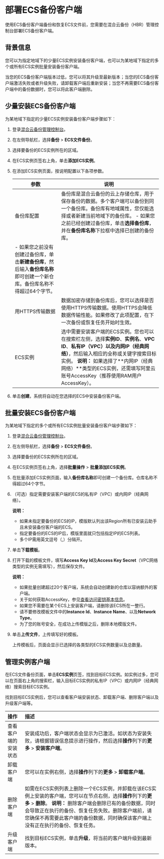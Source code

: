 # 部署ECS备份客户端

使用ECS备份客户端备份和恢复ECS文件前，您需要在混合云备份（HBR）管理控制台部署ECS备份客户端。

## 背景信息

您可以为指定地域下的少量ECS实例安装备份客户端，也可以为某地域下指定的多个或所有ECS实例批量安装备份客户端。

当您的ECS备份客户端版本过低，您可以将其升级至最新版本；当您的ECS备份客户端激活失败或者升级失败，请卸载客户端后重新安装；当您不再需要ECS备份客户端中的备份数据时，您可以将此客户端删除。

## 少量安装ECS备份客户端

为某地域下指定的少量ECS实例安装备份客户端步骤如下：

1.  登录[混合云备份管理控制台](https://hbr.console.aliyun.com)。

2.  在左侧导航栏，选择**备份** \> **ECS文件备份**。

3.  选择要备份的ECS实例所在的区域。

4.  在ECS实例页签右上角，单击**添加ECS实例**。

5.  在添加ECS实例页面，按说明配置以下各项参数。

    |参数|说明|
    |--|--|
    |备份库配置|备份库是混合云备份的云上存储仓库，用于保存备份的数据。多个客户端可以备份到同一个备份库。备份库有地域属性，您仅能选择或者新建当前地域下的备份库。     -   如果您之前已经创建过备份库，单击**选择备份库**，并在**备份库名称**下拉框中选择已创建的备份库。
    -   如果您之前没有创建过备份库，单击**新建备份库**，然后输入**备份库名称**即可创建一个新仓库。备份库名称不得超过64个字节。 |
    |用HTTPS传输数据|数据加密存储到备份库后，您可以选择是否使用HTTPS传输数据。使用HTTPS会降低数据传输性能。如果修改了此项配置，在下一次备份或恢复任务开始时生效。|
    |ECS实例|选中需要安装客户端的ECS实例。您也可以在搜索栏左侧，选择**实例ID**、**实例名**、**VPC ID**、**私有IP（VPC）**以及**内网IP（经典网络）**，然后输入相应的全称或关键字搜索目标实例。 **说明：** 如果选择了**内网IP（经典网络）**类型的ECS实例，还需填写阿里云账号AccessKey（推荐使用RAM用户AccessKey）。 |

6.  单击**创建**，系统将自动在您选择的ECS中安装备份客户端。


## 批量安装ECS备份客户端

为某地域下指定的多个或所有ECS实例批量安装备份客户端步骤如下：

1.  登录[混合云备份管理控制台](https://hbr.console.aliyun.com)。

2.  在左侧导航栏，选择**备份** \> **ECS文件备份**。

3.  选择要备份的ECS实例所在的区域。

4.  在ECS实例页签右上角，选择**批量操作** \> **批量添加ECS实例**。

5.  在批量添加ECS实例页面，输入**备份库名称**即可创建一个备份库。仓库名称不得超过64个字节。

6.  （可选）指定需要安装客户端的ECS的私有IP（VPC）或内网IP（经典网络）。

    **说明：**

    -   如果未指定要备份的ECS的IP，模版默认列出该Region所有已安装云助手且未安装备份客户端的ECS。
    -   指定要备份的ECS的IP后，模版里面就只包括指定IP的ECS列表。
    -   多个IP需用英文逗号（,）分隔开。
7.  单击**下载模板**。

8.  打开下载的模板文件，填写**Access Key Id**及**Access Key Secret**（VPC网络类型的实例无需填写），然后保存文件。

    **说明：**

    -   如果批量创建超过20个客户端，系统会自动创建新的仓库以容纳额外的客户端。
    -   关于如何获取AccessKey，参见[查看访问密钥基本信息](/intl.zh-CN/安全设置/访问密钥/查看访问密钥基本信息.md)。
    -   如果您不需要在某个ECS上安装客户端，请删除该ECS所在一整行。
    -   请不要修改模板文件中的**Instance Id**、**Instance Name**、以及**Network Type**。
    -   为了您的账号安全，在成功上传模版之后，删除本地模版文件。
9.  单击**上传文件**，上传填写好的模板。

    上传模板后，页面会显示已选择的各类型的ECS实例数量以及总数量。


## 管理实例客户端

在ECS文件备份页面，单击**ECS实例**页签，找到目标ECS实例。如实例过多，您可以在页面右上角的搜索栏，输入目标ECS实例的私有IP（VPC）或内网IP（经典网络）搜索目标ECS实例。

找到目标ECS实例后，您可以查看客户端安装状态、卸载客户端、删除客户端以及升级客户端等。

|操作|描述|
|:-|:-|
|查看客户端的安装状态|安装成功后，客户端状态会显示为已激活。如状态为安装失败，请根据错误信息提示进行操作，然后选择**操作**列下的**更多** \> **安装客户端**。|
|卸载客户端|您可以在实例右侧，选择**操作**列下的**更多** \> **卸载客户端**。|
|删除客户端|如需在ECS实例列表上删除一个ECS实例，并卸载在该ECS实例上安装的客户端，您可以在节点右侧，选择**操作**列下的**更多** \> **删除**。 **说明：** 删除客户端会删除已有的备份数据，同时会导致正在执行的备份、恢复任务失败。删除客户端前，请您确保不再需要此客户端的备份数据，同时确保该客户端上没有正在执行的备份、恢复任务。 |
|升级客户端|找到目标ECS实例，单击**升级**，将当前的客户端升级到最新版本。|

